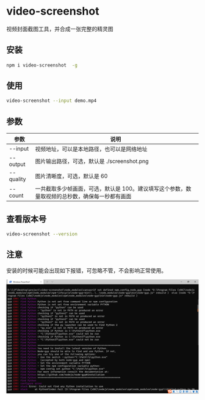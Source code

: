 # video-screenshot

视频封面截图工具，并合成一张完整的精灵图

## 安装

```bash
npm i video-screenshot  -g
```

## 使用

```bash
video-screenshot --input demo.mp4
```

## 参数

| 参数      | 说明                                                                                           |
| --------- | ---------------------------------------------------------------------------------------------- |
| --input   | 视频地址，可以是本地路径，也可以是网络地址                                                     |
| --output  | 图片输出路径，可选，默认是 ./screenshot.png                                                    |
| --quality | 图片清晰度，可选，默认是 60                                                                    |
| --count   | 一共截取多少帧画面，可选，默认是 100。建议填写这个参数，数量取视频的总秒数，确保每一秒都有画面 |

## 查看版本号

```bash
video-screenshot --version
```

## 注意

安装的时候可能会出现如下报错，可忽略不管，不会影响正常使用。

![图片](error.png)